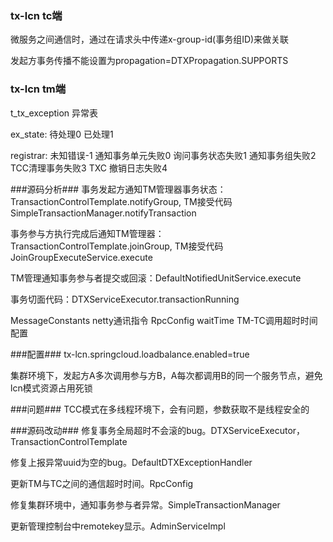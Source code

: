 ### tx-lcn tc端

微服务之间通信时，通过在请求头中传递x-group-id(事务组ID)来做关联

发起方事务传播不能设置为propagation=DTXPropagation.SUPPORTS

### tx-lcn tm端

t_tx_exception 异常表

ex_state: 待处理0  已处理1

registrar: 未知错误-1   通知事务单元失败0   询问事务状态失败1   通知事务组失败2    TCC清理事务失败3  TXC 撤销日志失败4



###源码分析###
事务发起方通知TM管理器事务状态：TransactionControlTemplate.notifyGroup, TM接受代码SimpleTransactionManager.notifyTransaction

事务参与方执行完成后通知TM管理器：TransactionControlTemplate.joinGroup, TM接受代码JoinGroupExecuteService.execute

TM管理通知事务参与者提交或回滚：DefaultNotifiedUnitService.execute

事务切面代码：DTXServiceExecutor.transactionRunning

MessageConstants netty通讯指令
RpcConfig waitTime TM-TC调用超时时间配置


###配置###
tx-lcn.springcloud.loadbalance.enabled=true

集群环境下，发起方A多次调用参与方B，A每次都调用B的同一个服务节点，避免lcn模式资源占用死锁



###问题###
TCC模式在多线程环境下，会有问题，参数获取不是线程安全的


###源码改动###
修复事务全局超时不会滚的bug。DTXServiceExecutor，TransactionControlTemplate

修复上报异常uuid为空的bug。DefaultDTXExceptionHandler

更新TM与TC之间的通信超时时间。RpcConfig

修复集群环境中，通知事务参与者异常。SimpleTransactionManager

更新管理控制台中remotekey显示。AdminServiceImpl


